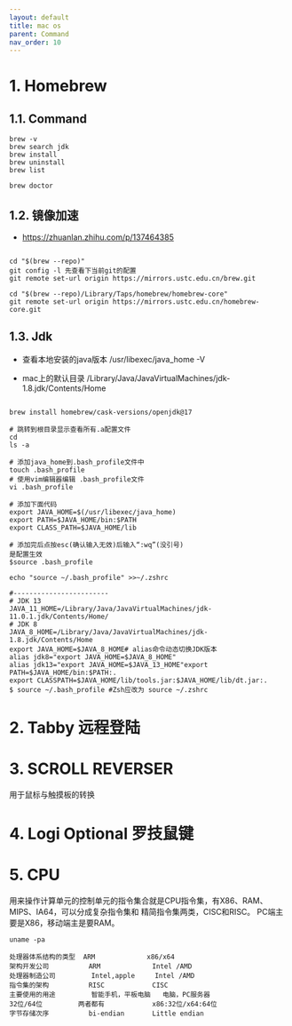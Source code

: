 ```yaml
---
layout: default
title: mac os
parent: Command
nav_order: 10
---
```


# 1. Homebrew

## 1.1. Command
```shell
brew -v 
brew search jdk
brew install
brew uninstall
brew list

brew doctor

```

## 1.2. 镜像加速

- https://zhuanlan.zhihu.com/p/137464385
```shell

cd "$(brew --repo)"
git config -l 先查看下当前git的配置
git remote set-url origin https://mirrors.ustc.edu.cn/brew.git

cd "$(brew --repo)/Library/Taps/homebrew/homebrew-core"
git remote set-url origin https://mirrors.ustc.edu.cn/homebrew-core.git

```
## 1.3. Jdk

- 查看本地安装的java版本  /usr/libexec/java_home -V

- mac上的默认目录 /Library/Java/JavaVirtualMachines/jdk-1.8.jdk/Contents/Home

```shell

brew install homebrew/cask-versions/openjdk@17

# 跳转到根目录显示查看所有.a配置文件
cd
ls -a

# 添加java_home到.bash_profile文件中
touch .bash_profile
# 使用vim编辑器编辑 .bash_profile文件
vi .bash_profile

# 添加下面代码
export JAVA_HOME=$(/usr/libexec/java_home)
export PATH=$JAVA_HOME/bin:$PATH
export CLASS_PATH=$JAVA_HOME/lib

# 添加完后点按esc(确认输入无效)后输入“:wq”(没引号)
是配置生效
$source .bash_profile

echo "source ~/.bash_profile" >>~/.zshrc

#------------------------
# JDK 13
JAVA_11_HOME=/Library/Java/JavaVirtualMachines/jdk-11.0.1.jdk/Contents/Home/
# JDK 8
JAVA_8_HOME=/Library/Java/JavaVirtualMachines/jdk-1.8.jdk/Contents/Home
export JAVA_HOME=$JAVA_8_HOME# alias命令动态切换JDK版本
alias jdk8="export JAVA_HOME=$JAVA_8_HOME"
alias jdk13="export JAVA_HOME=$JAVA_13_HOME"export PATH=$JAVA_HOME/bin:$PATH:.
export CLASSPATH=$JAVA_HOME/lib/tools.jar:$JAVA_HOME/lib/dt.jar:.
$ source ~/.bash_profile #Zsh应改为 source ~/.zshrc

```

# 2. Tabby 远程登陆

# 3. SCROLL REVERSER

用于鼠标与触摸板的转换

# 4. Logi Optional 罗技鼠键


# 5. CPU
用来操作计算单元的控制单元的指令集合就是CPU指令集，有X86、RAM、MIPS、IA64，可以分成复杂指令集和
精简指令集两类，CISC和RISC。
PC端主要是X86，移动端主是要RAM。
```shell
uname -pa

处理器体系结构的类型	ARM	            x86/x64
架构开发公司	        ARM	            Intel /AMD
处理器制造公司	        Intel,apple	    Intel /AMD
指令集的架构	        RISC	        CISC
主要使用的用途	        智能手机，平板电脑	电脑，PC服务器
32位/64位	        两者都有	        x86:32位/x64:64位
字节存储次序	        bi-endian	    Little endian
```